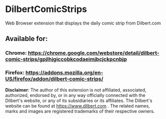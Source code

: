 # DilbertComicStrips
Web Browser extension that displays the daily comic strip from Dilbert.com

## Available for:

### Chrome: https://chrome.google.com/webstore/detail/dilbert-comic-strips/gpjlhjgiccobkcodaeimjbcjckpcnbjp

### Firefox: https://addons.mozilla.org/en-US/firefox/addon/dilbert-comic-strips/

**Disclaimer**: The author of this extension is not affiliated, associated, authorized, endorsed by, or in any way officially connected with the Dilbert's website, or any of its subsidiaries or its affiliates. The Dilbert's website can be found at https://www.dilbert.com . The related names, marks and images are registered trademarks of their respective owners.
